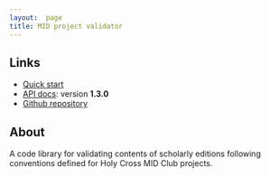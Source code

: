 ```yaml
---
layout:  page
title: MID project validator
---
```



## Links


-   [Quick start](quick)
-   [API docs](api/edu/holycross/shot/mid/validator/index.html):  version **1.3.0**
-   [Github repository](https://github.com/HCMID/projectvalidator)


## About

A code library for validating contents of scholarly editions following conventions defined for Holy Cross  MID Club projects.
